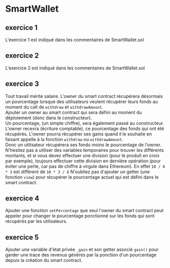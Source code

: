 # SmartWallet

## exercice 1

L'exercice 1 est indiqué dans les commentaires de SmartWallet.sol

## exercice 2

L'exercice 2 est indiqué dans les commentaires de SmartWallet.sol

## exercice 3

Tout travail mérite salaire.
L'owner du smart contract récupérera désormais un pourcentage lorsque des utilisateurs veulent récupérer leurs fonds au moment du call de `withdraw` et `withdrawAmount`.  
Ajouter un owner au smart contract qui sera défini au moment du déploiement (donc dans le constructeur).  
Un pourcentage, (un simple chiffre), sera également passé au constructeur.  
L'owner recevra (écriture comptable), ce pourcentage des fonds qui ont été récupérés. L'owner pourra récupérer ses gains quand il le souhaite en faisant appelle à la fonction `withdraw` ou `withdrawAmount`.  
Donc un utilisateur récupérera ses fonds moins le pourcentage de l'owner.
N'hesitez pas à utiliser des variables temporaires pour trouver les différents montants, et si vous devez effectuer une division (pour le produit en croix par exemple), toujours effectuer cette division en dernière opération (pour éviter une perte, car pas de chiffre à virgule dans Ethereum).
En effet `10 / 6 * 3` est différent de `10 * 3 / 6`
N'oubliez pas d'ajouter un getter (une fonction `view`) pour récupérer le pourcentage actuel qui est défini dans le smart contract.

## exercice 4

Ajouter une fonction `setPercentage` que seul l'owner du smart contract peut appeler pour changer le pourcentage ponctionné sur les fonds qui sont récupérés par les utilisateurs.

## exercice 5

Ajouter une variable d'état privée `_gain` et son getter associé `gain()` pour garder une trace des revenus générés par la ponction d'un pourcentage depuis la création du smart contract.
